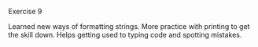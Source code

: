 Exercise 9

Learned new ways of formatting strings. More practice with printing to get the skill down. Helps getting used to typing code and spotting mistakes.